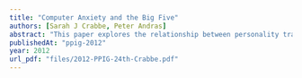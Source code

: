 ```yaml
---
title: "Computer Anxiety and the Big Five"
authors: [Sarah J Crabbe, Peter Andras]
abstract: "This paper explores the relationship between personality traits, as described by the Big Five Factors model, and the likelihood of someone suffering from computer anxiety. The research sample was a cohort of Business School Undergraduates. It was found that for this sample there was a small but significant correlation between two of the traits, agreeableness and emotional stability, and computer anxiety."
publishedAt: "ppig-2012"
year: 2012
url_pdf: "files/2012-PPIG-24th-Crabbe.pdf"
---
```

